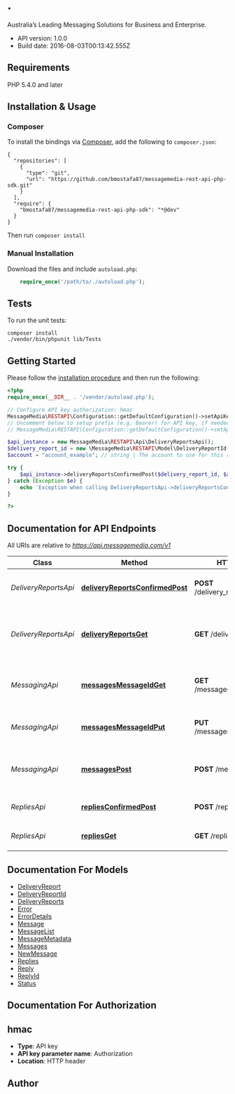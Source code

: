 # .
Australia’s Leading Messaging Solutions for Business and Enterprise.

- API version: 1.0.0
- Build date: 2016-08-03T00:13:42.555Z

## Requirements

PHP 5.4.0 and later

## Installation & Usage
### Composer

To install the bindings via [Composer](http://getcomposer.org/), add the following to `composer.json`:

```
{
  "repositories": [
    {
      "type": "git",
      "url": "https://github.com/bmostafa87/messagemedia-rest-api-php-sdk.git"
    }
  ],
  "require": {
    "bmostafa87/messagemedia-rest-api-php-sdk": "*@dev"
  }
}
```

Then run `composer install`

### Manual Installation

Download the files and include `autoload.php`:

```php
    require_once('/path/to/./autoload.php');
```

## Tests

To run the unit tests:

```
composer install
./vendor/bin/phpunit lib/Tests
```

## Getting Started

Please follow the [installation procedure](#installation--usage) and then run the following:

```php
<?php
require_once(__DIR__ . '/vendor/autoload.php');

// Configure API key authorization: hmac
MessageMedia\RESTAPI\Configuration::getDefaultConfiguration()->setApiKey('Authorization', 'YOUR_API_KEY');
// Uncomment below to setup prefix (e.g. Bearer) for API key, if needed
// MessageMedia\RESTAPI\Configuration::getDefaultConfiguration()->setApiKeyPrefix('Authorization', 'Bearer');

$api_instance = new MessageMedia\RESTAPI\Api\DeliveryReportsApi();
$delivery_report_id = new \MessageMedia\RESTAPI\Model\DeliveryReportId(); // \MessageMedia\RESTAPI\Model\DeliveryReportId | A list of delivery report IDs to mark as confirmed.
$account = "account_example"; // string | The account to use for this request. This account will be used for the request instead of the account assigned to the API key used to sign the request, allowing one API key to be used to perform requests on behalf of other accounts.

try {
    $api_instance->deliveryReportsConfirmedPost($delivery_report_id, $account);
} catch (Exception $e) {
    echo 'Exception when calling DeliveryReportsApi->deliveryReportsConfirmedPost: ', $e->getMessage(), PHP_EOL;
}

?>
```

## Documentation for API Endpoints

All URIs are relative to *https://api.messagemedia.com/v1*

Class | Method | HTTP request | Description
------------ | ------------- | ------------- | -------------
*DeliveryReportsApi* | [**deliveryReportsConfirmedPost**](docs/Api/DeliveryReportsApi.md#deliveryreportsconfirmedpost) | **POST** /delivery_reports/confirmed | Confirm the receipt of delivery reports.
*DeliveryReportsApi* | [**deliveryReportsGet**](docs/Api/DeliveryReportsApi.md#deliveryreportsget) | **GET** /delivery_reports | This endpoint is used to check for unconfirmed reports.
*MessagingApi* | [**messagesMessageIdGet**](docs/Api/MessagingApi.md#messagesmessageidget) | **GET** /messages/{messageId} | Retrive the status and details of a submitted message.
*MessagingApi* | [**messagesMessageIdPut**](docs/Api/MessagingApi.md#messagesmessageidput) | **PUT** /messages/{messageId} | Update the status of a submitted message.
*MessagingApi* | [**messagesPost**](docs/Api/MessagingApi.md#messagespost) | **POST** /messages | Send one or more SMS or text to voice messages.
*RepliesApi* | [**repliesConfirmedPost**](docs/Api/RepliesApi.md#repliesconfirmedpost) | **POST** /replies/confirmed | Confirm the receipt of replies.
*RepliesApi* | [**repliesGet**](docs/Api/RepliesApi.md#repliesget) | **GET** /replies | Check for unconfirmed replies.


## Documentation For Models

 - [DeliveryReport](docs/Model/DeliveryReport.md)
 - [DeliveryReportId](docs/Model/DeliveryReportId.md)
 - [DeliveryReports](docs/Model/DeliveryReports.md)
 - [Error](docs/Model/Error.md)
 - [ErrorDetails](docs/Model/ErrorDetails.md)
 - [Message](docs/Model/Message.md)
 - [MessageList](docs/Model/MessageList.md)
 - [MessageMetadata](docs/Model/MessageMetadata.md)
 - [Messages](docs/Model/Messages.md)
 - [NewMessage](docs/Model/NewMessage.md)
 - [Replies](docs/Model/Replies.md)
 - [Reply](docs/Model/Reply.md)
 - [ReplyId](docs/Model/ReplyId.md)
 - [Status](docs/Model/Status.md)


## Documentation For Authorization


## hmac

- **Type**: API key
- **API key parameter name**: Authorization
- **Location**: HTTP header


## Author




